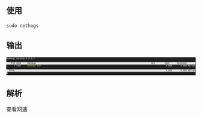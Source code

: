 ## 使用
```
sudo nethogs
```

## 输出
![](https://raw.githubusercontent.com/TDoct/images/master/1649054541_20220404144218662_4747.png)

## 解析
查看网速